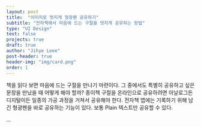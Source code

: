 ```yaml
---
layout: post
title:  "이미지로 멋지게 형광펜 공유하기"
subtitle: "전자책에서 마음에 드는 구절을 멋지게 공유하는 방법"
type: "UI Design"
text: false
projects: true
draft: true
author: "Jihye Leee"
post-header: true
header-img: "img/card.png"
order: 1
---
```


책을 읽다 보면 마음에 드는 구절을 만나기 마련이다. 그 중에서도 특별히 공유하고 싶은 문장을 만났을 때 어떻게 해야 할까? 종이책 구절을 온라인으로 공유하려면 아날로그든 디지털이든 일종의 가공 과정을 거쳐서 공유해야 한다. 전자책 앱에는 기록하기 위해 남긴 형광펜을 바로 공유하는 기능이 있다. 보통 Plain 텍스트만 공유할 수 있다.

...
